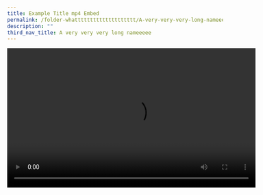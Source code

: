 ```yaml
---
title: Example Title mp4 Embed
permalink: /folder-whatttttttttttttttttttt/A-very-very-very-long-nameeeee/exampletitleabcmp4
description: ""
third_nav_title: A very very very long nameeeee
---
```


<video width="580" height="326" controls>
<source src="https://www.chijsec.edu.sg/qql/slot/u521/Revamp CHIJ 2018/Resources/CHIJ Museum/TouroftheCHIJMuseum_1.mp4" type="video/mp4">
</video>